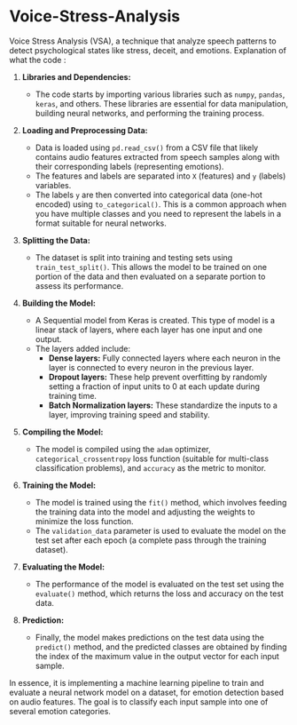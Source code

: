 # Voice-Stress-Analysis
Voice Stress Analysis (VSA), a technique that analyze speech patterns to detect psychological states like stress,  deceit, and emotions.
Explanation of what the code :

1. **Libraries and Dependencies:**
   - The code starts by importing various libraries such as `numpy`, `pandas`, `keras`, and others. These libraries are essential for data manipulation, building neural networks, and performing the training process.

2. **Loading and Preprocessing Data:**
   - Data is loaded using `pd.read_csv()` from a CSV file that likely contains audio features extracted from speech samples along with their corresponding labels (representing emotions).
   - The features and labels are separated into `X` (features) and `y` (labels) variables.
   - The labels `y` are then converted into categorical data (one-hot encoded) using `to_categorical()`. This is a common approach when you have multiple classes and you need to represent the labels in a format suitable for neural networks.

3. **Splitting the Data:**
   - The dataset is split into training and testing sets using `train_test_split()`. This allows the model to be trained on one portion of the data and then evaluated on a separate portion to assess its performance.

4. **Building the Model:**
   - A Sequential model from Keras is created. This type of model is a linear stack of layers, where each layer has one input and one output.
   - The layers added include:
     - **Dense layers:** Fully connected layers where each neuron in the layer is connected to every neuron in the previous layer.
     - **Dropout layers:** These help prevent overfitting by randomly setting a fraction of input units to 0 at each update during training time.
     - **Batch Normalization layers:** These standardize the inputs to a layer, improving training speed and stability.

5. **Compiling the Model:**
   - The model is compiled using the `adam` optimizer, `categorical_crossentropy` loss function (suitable for multi-class classification problems), and `accuracy` as the metric to monitor.

6. **Training the Model:**
   - The model is trained using the `fit()` method, which involves feeding the training data into the model and adjusting the weights to minimize the loss function.
   - The `validation_data` parameter is used to evaluate the model on the test set after each epoch (a complete pass through the training dataset).

7. **Evaluating the Model:**
   - The performance of the model is evaluated on the test set using the `evaluate()` method, which returns the loss and accuracy on the test data.

8. **Prediction:**
   - Finally, the model makes predictions on the test data using the `predict()` method, and the predicted classes are obtained by finding the index of the maximum value in the output vector for each input sample.

In essence, it is implementing a machine learning pipeline to train and evaluate a neural network model on a dataset, for emotion detection based on audio features. The goal is to classify each input sample into one of several emotion categories.
